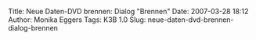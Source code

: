 Title: Neue Daten-DVD brennen: Dialog "Brennen"
Date: 2007-03-28 18:12
Author: Monika Eggers
Tags: K3B 1.0
Slug: neue-daten-dvd-brennen-dialog-brennen


